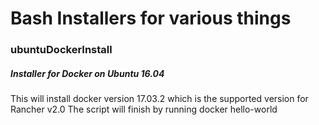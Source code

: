 # Bash Installers for various things

### ubuntuDockerInstall
##### Installer for Docker on Ubuntu 16.04
This will install docker version 17.03.2 which is the supported version for Rancher v2.0
The script will finish by running docker hello-world
